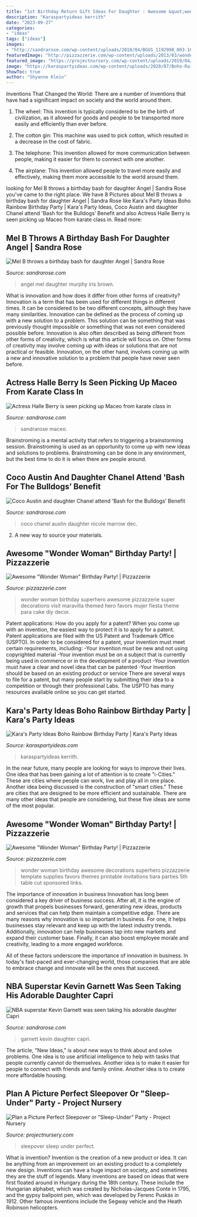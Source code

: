 ```yaml
---
title: "1st Birthday Return Gift Ideas For Daughter : Awesome &quot;wonder Woman&quot; Birthday Party!"
description: "Karaspartyideas kerrith"
date: "2023-09-27"
categories:
- "ideas"
tags: ["ideas"]
images:
- "http://sandrarose.com/wp-content/uploads/2018/04/BGUS_1192998_003-1000x1500.jpg?x64655"
featuredImage: "http://pizzazzerie.com/wp-content/uploads/2013/03/wonder-woman-4.jpg"
featured_image: "https://projectnursery.com/wp-content/uploads/2019/04/sleepover-party-ideas.png"
image: "https://karaspartyideas.com/wp-content/uploads/2020/07/Boho-Rainbow-Birthday-Party-via-Karas-Party-Ideas-KarasPartyIdeas.com7_.jpeg"
ShowToc: true
author: "Shyanne Klein"
---
```



Inventions That Changed the World: There are a number of inventions that have had a significant impact on society and the world around them.
1. The wheel: This invention is typically considered to be the birth of civilization, as it allowed for goods and people to be transported more easily and efficiently than ever before.
2. The cotton gin: This machine was used to pick cotton, which resulted in a decrease in the cost of fabric.

3. The telephone: This invention allowed for more communication between people, making it easier for them to connect with one another.

4. The airplane: This invention allowed people to travel more easily and effectively, making them more accessible to the world around them.

	

		
looking for Mel B throws a birthday bash for daughter Angel | Sandra Rose you've came to the right place. We have 8 Pictures about Mel B throws a birthday bash for daughter Angel | Sandra Rose like Kara&#039;s Party Ideas Boho Rainbow Birthday Party | Kara&#039;s Party Ideas, Coco Austin and daughter Chanel attend &#039;Bash for the Bulldogs’ Benefit and also Actress Halle Berry is seen picking up Maceo from karate class in. Read more:
		
    
## Mel B Throws A Birthday Bash For Daughter Angel | Sandra Rose

<img loading=lazy src="http://sandrarose.com/wp-content/uploads/2018/04/BGUS_1192998_003-1000x1500.jpg?x64655" onerror="this.onerror=null;this.src='https://tse2.mm.bing.net/th?id=OIP.5ipRZ6fHCz6G0BzucYjQNAHaLH&amp;pid=15.1';" alt="Mel B throws a birthday bash for daughter Angel | Sandra Rose">

_Source: sandrarose.com_

>angel mel daughter murphy iris brown. 

	

What is innovation and how does it differ from other forms of creativity?
Innovation is a term that has been used for different things in different times. It can be considered to be two different concepts, although they have many similarities. Innovation can be defined as the process of coming up with a new solution to a problem. This solution can be something that was previously thought impossible or something that was not even considered possible before. Innovation is also often described as being different from other forms of creativity, which is what this article will focus on. Other forms of creativity may involve coming up with ideas or solutions that are not practical or feasible. Innovation, on the other hand, involves coming up with a new and innovative solution to a problem that people have never seen before.

    
## Actress Halle Berry Is Seen Picking Up Maceo From Karate Class In

<img loading=lazy src="http://sandrarose.com/wp-content/uploads/2018/09/halle-berry-and-maceo-768x1152.jpg" onerror="this.onerror=null;this.src='https://tse4.mm.bing.net/th?id=OIP.-XYZB3Dl0NI2Zu3qgjgIzQHaLH&amp;pid=15.1';" alt="Actress Halle Berry is seen picking up Maceo from karate class in">

_Source: sandrarose.com_

>sandrarose maceo. 

	

Brainstroming is a mental activity that refers to triggering a brainstorming session. Brainstroming is used as an opportunity to come up with new ideas and solutions to problems. Brainstroming can be done in any environment, but the best time to do it is when there are people around.

    
## Coco Austin And Daughter Chanel Attend &#039;Bash For The Bulldogs’ Benefit

<img loading=lazy src="https://sandrarose.com/wp-content/uploads/2018/12/Coco-Austin-Chanel-Nicole-Marrow-wenn35754833.jpg" onerror="this.onerror=null;this.src='https://tse2.mm.bing.net/th?id=OIP.DxLHnXvfVhbQBDUuGGDOewHaKj&amp;pid=15.1';" alt="Coco Austin and daughter Chanel attend &#039;Bash for the Bulldogs’ Benefit">

_Source: sandrarose.com_

>coco chanel austin daughter nicole marrow dec. 

	

2. A new way to source your materials.

    
## Awesome &quot;Wonder Woman&quot; Birthday Party! | Pizzazzerie

<img loading=lazy src="http://pizzazzerie.com/wp-content/uploads/2013/03/wonder-woman-4.jpg" onerror="this.onerror=null;this.src='https://tse3.mm.bing.net/th?id=OIP.gV1QZsmbhwcCMkEe_sAmNQHaHa&amp;pid=15.1';" alt="Awesome &quot;Wonder Woman&quot; Birthday Party! | Pizzazzerie">

_Source: pizzazzerie.com_

>wonder woman birthday superhero awesome pizzazzerie super decorations visit maravilla themed hero favors mujer fiesta theme para cake diy decor. 

	

Patent applications: How do you apply for a patent?
When you come up with an invention, the easiest way to protect it is to apply for a patent. Patent applications are filed with the US Patent and Trademark Office (USPTO). In order to be considered for a patent, your invention must meet certain requirements, including: 
-Your invention must be new and not using copyrighted material
-Your invention must be on a subject that is currently being used in commerce or in the development of a product
-Your invention must have a clear and novel idea that can be patented
-Your Invention should be based on an existing product or service There are several ways to file for a patent, but many people start by submitting their idea to a competition or through their professional Labs. The USPTO has many resources available online so you can get started.

    
## Kara&#039;s Party Ideas Boho Rainbow Birthday Party | Kara&#039;s Party Ideas

<img loading=lazy src="https://karaspartyideas.com/wp-content/uploads/2020/07/Boho-Rainbow-Birthday-Party-via-Karas-Party-Ideas-KarasPartyIdeas.com7_.jpeg" onerror="this.onerror=null;this.src='https://tse1.mm.bing.net/th?id=OIP.o6_wv83xeVj_QHeZVWc0qAHaLG&amp;pid=15.1';" alt="Kara&#039;s Party Ideas Boho Rainbow Birthday Party | Kara&#039;s Party Ideas">

_Source: karaspartyideas.com_

>karaspartyideas kerrith. 

	

In the near future, many people are looking for ways to improve their lives. One idea that has been gaining a lot of attention is to create "i-Cities." These are cities where people can work, live and play all in one place. Another idea being discussed is the construction of "smart cities." These are cities that are designed to be more efficient and sustainable. There are many other ideas that people are considering, but these five ideas are some of the most popular.

    
## Awesome &quot;Wonder Woman&quot; Birthday Party! | Pizzazzerie

<img loading=lazy src="http://pizzazzerie.com/wp-content/uploads/2013/03/wonder-woman-31.jpg" onerror="this.onerror=null;this.src='https://tse2.mm.bing.net/th?id=OIP.YhZ63WDGG7q5_ETrJTBu9wHaHa&amp;pid=15.1';" alt="Awesome &quot;Wonder Woman&quot; Birthday Party! | Pizzazzerie">

_Source: pizzazzerie.com_

>wonder woman birthday awesome decorations superhero pizzazzerie template supplies favors themes printable invitations tiara parties 5th table cut sponsored links. 

	

The importance of innovation in business
Innovation has long been considered a key driver of business success. After all, it is the engine of growth that propels businesses forward, generating new ideas, products and services that can help them maintain a competitive edge.
There are many reasons why innovation is so important in business. For one, it helps businesses stay relevant and keep up with the latest industry trends. Additionally, innovation can help businesses tap into new markets and expand their customer base. Finally, it can also boost employee morale and creativity, leading to a more engaged workforce.

All of these factors underscore the importance of innovation in business. In today's fast-paced and ever-changing world, those companies that are able to embrace change and innovate will be the ones that succeed.

    
## NBA Superstar Kevin Garnett Was Seen Taking His Adorable Daughter Capri

<img loading=lazy src="http://sandrarose.com/wp-content/uploads/2018/05/BGUS_1244007_009.jpg" onerror="this.onerror=null;this.src='https://tse1.mm.bing.net/th?id=OIP.GFymKvfRVbrOfz4WbyznUgHaLH&amp;pid=15.1';" alt="NBA superstar Kevin Garnett was seen taking his adorable daughter Capri">

_Source: sandrarose.com_

>garnett kevin daughter capri. 

	

The article, "New Ideas," is about new ways to think about and solve problems. One idea is to use artificial intelligence to help with tasks that people currently cannot do themselves. Another idea is to make it easier for people to connect with friends and family online. Another idea is to create more affordable housing.

    
## Plan A Picture Perfect Sleepover Or &quot;Sleep-Under&quot; Party - Project Nursery

<img loading=lazy src="https://projectnursery.com/wp-content/uploads/2019/04/sleepover-party-ideas.png" onerror="this.onerror=null;this.src='https://tse4.mm.bing.net/th?id=OIP.-UBFG65DOQpNqCE3oEjETgHaEh&amp;pid=15.1';" alt="Plan a Picture Perfect Sleepover or &quot;Sleep-Under&quot; Party - Project Nursery">

_Source: projectnursery.com_

>sleepover sleep under perfect. 

	

What is invention?
Invention is the creation of a new product or idea. It can be anything from an improvement on an existing product to a completely new design. Inventions can have a huge impact on society, and sometimes they are the stuff of legends.
Many inventions are based on ideas that were first floated around in Hungary during the 18th century. These include the Hungarian alphabet, which was created by Nicholas-Jacques Conte in 1795, and the gypsy ballpoint pen, which was developed by Ferenc Puskás in 1912. Other famous inventions include the Segway vehicle and the Heath Robinson helicopters.

